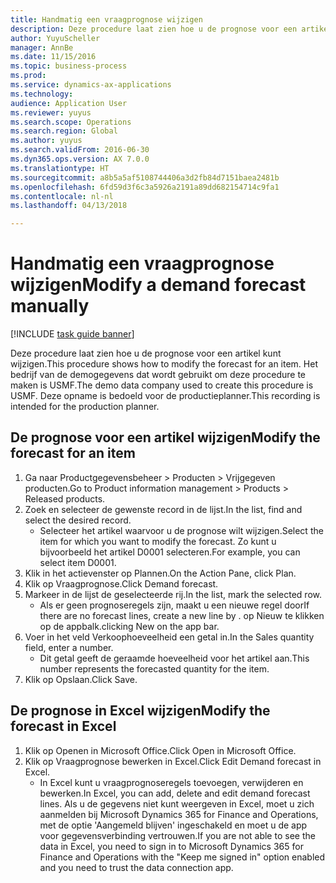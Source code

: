 ```yaml
--- 
title: Handmatig een vraagprognose wijzigen
description: Deze procedure laat zien hoe u de prognose voor een artikel kunt wijzigen.
author: YuyuScheller
manager: AnnBe
ms.date: 11/15/2016
ms.topic: business-process
ms.prod: 
ms.service: dynamics-ax-applications
ms.technology: 
audience: Application User
ms.reviewer: yuyus
ms.search.scope: Operations
ms.search.region: Global
ms.author: yuyus
ms.search.validFrom: 2016-06-30
ms.dyn365.ops.version: AX 7.0.0
ms.translationtype: HT
ms.sourcegitcommit: a8b5a5af5108744406a3d2fb84d7151baea2481b
ms.openlocfilehash: 6fd59d3f6c3a5926a2191a89dd682154714c9fa1
ms.contentlocale: nl-nl
ms.lasthandoff: 04/13/2018

---
```

# <a name="modify-a-demand-forecast-manually"></a><span data-ttu-id="d73b0-103">Handmatig een vraagprognose wijzigen</span><span class="sxs-lookup"><span data-stu-id="d73b0-103">Modify a demand forecast manually</span></span>

[!INCLUDE [task guide banner](../../includes/task-guide-banner.md)]

<span data-ttu-id="d73b0-104">Deze procedure laat zien hoe u de prognose voor een artikel kunt wijzigen.</span><span class="sxs-lookup"><span data-stu-id="d73b0-104">This procedure shows how to modify the forecast for an item.</span></span> <span data-ttu-id="d73b0-105">Het bedrijf van de demogegevens dat wordt gebruikt om deze procedure te maken is USMF.</span><span class="sxs-lookup"><span data-stu-id="d73b0-105">The demo data company used to create this procedure is USMF.</span></span> <span data-ttu-id="d73b0-106">Deze opname is bedoeld voor de productieplanner.</span><span class="sxs-lookup"><span data-stu-id="d73b0-106">This recording is intended for the production planner.</span></span> 


## <a name="modify-the-forecast-for-an-item"></a><span data-ttu-id="d73b0-107">De prognose voor een artikel wijzigen</span><span class="sxs-lookup"><span data-stu-id="d73b0-107">Modify the forecast for an item</span></span>
1. <span data-ttu-id="d73b0-108">Ga naar Productgegevensbeheer > Producten > Vrijgegeven producten.</span><span class="sxs-lookup"><span data-stu-id="d73b0-108">Go to Product information management > Products > Released products.</span></span>
2. <span data-ttu-id="d73b0-109">Zoek en selecteer de gewenste record in de lijst.</span><span class="sxs-lookup"><span data-stu-id="d73b0-109">In the list, find and select the desired record.</span></span>
    * <span data-ttu-id="d73b0-110">Selecteer het artikel waarvoor u de prognose wilt wijzigen.</span><span class="sxs-lookup"><span data-stu-id="d73b0-110">Select the item for which you want to modify the forecast.</span></span> <span data-ttu-id="d73b0-111">Zo kunt u bijvoorbeeld het artikel D0001 selecteren.</span><span class="sxs-lookup"><span data-stu-id="d73b0-111">For example, you can select item D0001.</span></span>  
3. <span data-ttu-id="d73b0-112">Klik in het actievenster op Plannen.</span><span class="sxs-lookup"><span data-stu-id="d73b0-112">On the Action Pane, click Plan.</span></span>
4. <span data-ttu-id="d73b0-113">Klik op Vraagprognose.</span><span class="sxs-lookup"><span data-stu-id="d73b0-113">Click Demand forecast.</span></span>
5. <span data-ttu-id="d73b0-114">Markeer in de lijst de geselecteerde rij.</span><span class="sxs-lookup"><span data-stu-id="d73b0-114">In the list, mark the selected row.</span></span>
    * <span data-ttu-id="d73b0-115">Als er geen prognoseregels zijn, maakt u een nieuwe regel door</span><span class="sxs-lookup"><span data-stu-id="d73b0-115">If there are no forecast lines, create a new line by  .</span></span> <span data-ttu-id="d73b0-116">op Nieuw te klikken op de appbalk.</span><span class="sxs-lookup"><span data-stu-id="d73b0-116">clicking New on the app bar.</span></span>  
6. <span data-ttu-id="d73b0-117">Voer in het veld Verkoophoeveelheid een getal in.</span><span class="sxs-lookup"><span data-stu-id="d73b0-117">In the Sales quantity field, enter a number.</span></span>
    * <span data-ttu-id="d73b0-118">Dit getal geeft de geraamde hoeveelheid voor het artikel aan.</span><span class="sxs-lookup"><span data-stu-id="d73b0-118">This number represents the forecasted quantity for the item.</span></span>  
7. <span data-ttu-id="d73b0-119">Klik op Opslaan.</span><span class="sxs-lookup"><span data-stu-id="d73b0-119">Click Save.</span></span>

## <a name="modify-the-forecast-in-excel"></a><span data-ttu-id="d73b0-120">De prognose in Excel wijzigen</span><span class="sxs-lookup"><span data-stu-id="d73b0-120">Modify the forecast in Excel</span></span>
1. <span data-ttu-id="d73b0-121">Klik op Openen in Microsoft Office.</span><span class="sxs-lookup"><span data-stu-id="d73b0-121">Click Open in Microsoft Office.</span></span>
2. <span data-ttu-id="d73b0-122">Klik op Vraagprognose bewerken in Excel.</span><span class="sxs-lookup"><span data-stu-id="d73b0-122">Click Edit Demand forecast in Excel.</span></span>
    * <span data-ttu-id="d73b0-123">In Excel kunt u vraagprognoseregels toevoegen, verwijderen en bewerken.</span><span class="sxs-lookup"><span data-stu-id="d73b0-123">In Excel, you can add, delete and edit demand forecast lines.</span></span> <span data-ttu-id="d73b0-124">Als u de gegevens niet kunt weergeven in Excel, moet u zich aanmelden bij Microsoft Dynamics 365 for Finance and Operations, met de optie 'Aangemeld blijven' ingeschakeld en moet u de app voor gegevensverbinding vertrouwen.</span><span class="sxs-lookup"><span data-stu-id="d73b0-124">If you are not able to see the data in Excel, you need to sign in to Microsoft Dynamics 365 for Finance and Operations with the "Keep me signed in" option enabled and you need to trust the data connection app.</span></span>  


